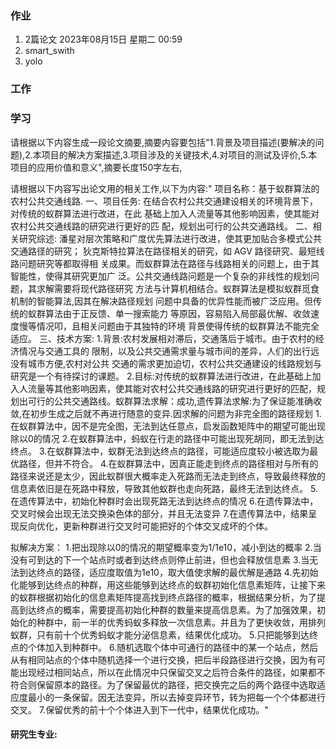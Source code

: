 ### 作业
1.  2篇论文         2023年08月15日 星期二 00:59 
2.  smart_swith
3.  yolo  

### 工作


### 学习



请根据以下内容生成一段论文摘要,摘要内容要包括"1.背景及项目描述(要解决的问题),2.本项目的解决方案描述,3.项目涉及的关键技术,4.对项目的测试及评价,5.本项目的应用价值和意义",摘要长度150字左右,



请根据以下内容写出论文用的相关工作,以下为内容:"
项目名称：基于蚁群算法的农村公共交通线路.
一、项目任务:
在结合农村公共交通建设相关的环境背景下，对传统的蚁群算法进行改进，在此
基础上加入人流量等其他影响因素，使其能对农村公共交通线路的研究进行更好的匹
配，规划出可行的公共交通路线。
二、相关研究综述:
潘星对层次策略和广度优先算法进行改进，使其更加贴合多模式公共交通路径的研究；
狄克斯特拉算法在路径相关的研究，如 AGV 路径研究、最短线路问题研究等都取得相
关成果。而蚁群算法在路径与线路相关的问题上，由于其智能性，使得其研究更加广
泛。公共交通线路问题是一个复杂的非线性的规划问题，其求解需要将现代路径研究
方法与计算机相结合。蚁群算法是模拟蚁群觅食机制的智能算法,因其在解决路径规划
问题中具备的优异性能而被广泛应用。但传统的蚁群算法由于正反馈、单一搜索能力
等原因，容易陷入局部最优解、收敛速度慢等情况叩，且相关问题由于其独特的环境
背景使得传统的蚁群算法不能完全适应。
三、技术方案:
1.背景:农村发展相对滞后，交通落后于城市。由于农村的经济情况与交通工具的
限制，以及公共交通需求量与城市间的差异，人们的出行远没有城市方便,农村对公共
交通的需求更加迫切，农村公共交通建设的线路规划与研究是一个有待探讨的课题。
2.目标:对传统的蚁群算法进行改进，在此基础上加入人流量等其他影响因素，使其能对农村公共交通线路的研究进行更好的匹配，规划出可行的公共交通路线。蚁群算法求解：成功,遗传算法求解:为了保证能准确收敛,在初步生成之后就不再进行随意的变异.因求解的问题为非完全图的路径规划
1.在蚁群算法中，因不是完全图，无法到达任意点，启发函数矩阵中的期望可能出现除以0的情况
2.在蚁群算法中，蚂蚁在行走的路径中可能出现死胡同，即无法到达终点。
3.在蚁群算法中，蚁群无法到达终点的路径，可能适应度较小被选取为最优路径，但并不符合。
4.在蚁群算法中，因真正能走到终点的路径相对与所有的路径来说还是太少，因此蚁群很大概率走入死路而无法走到终点，导致最终释放的信息素依旧是在死路中释放，导致其他蚁群也走向死路，最终无法到达终点。
5.在遗传算法中，初始化种群时会出现死路无法到达终点的情况
6.在遗传算法中，交叉时候会出现无法交换染色体的部分，并且无法变异
7.在遗传算法中，结果呈现反向优化，更新种群进行交叉时可能把好的个体交叉成坏的个体。

拟解决方案：
1.把出现除以0的情况的期望概率变为1/1e10，减小到达的概率
2.当没有可到达的下一个站点时或者到达终点则停止前进，但也会释放信息素
3.当无法到达终点的路径，适应度取值为1e10，取大值使求解的最优解是通路
4.先初始化能够到达终点的种群，用这些能够到达终点的蚁群初始化信息素矩阵，让接下来的蚁群根据初始化的信息素矩阵提高找到终点路径的概率，根据结果分析，为了提高到达终点的概率，需要提高初始化种群的数量来提高信息素。为了加强效果，初始化的种群中，前一半的优秀蚂蚁多释放一次信息素。并且为了更快收敛，用排列蚁群，只有前十个优秀蚂蚁才能分泌信息素，结果优化成功。
5.只把能够到达终点的个体加入到种群中。
6.随机选取个体中可通行的路径中的某一个站点，然后从有相同站点的个体中随机选择一个进行交换，把后半段路径进行交换，因为有可能出现经过相同站点，所以在此情况中只保留交叉之后符合条件的路径，如果都不符合则保留原本的路径。为了保留最优的路径，把交换完之后的两个路径中选取适应度最小的一条保留。因无法变异，所以去掉变异环节，转为把每一个个体都进行交叉。
7.保留优秀的前十个个体进入到下一代中，结果优化成功。"





#### 研究生专业:

